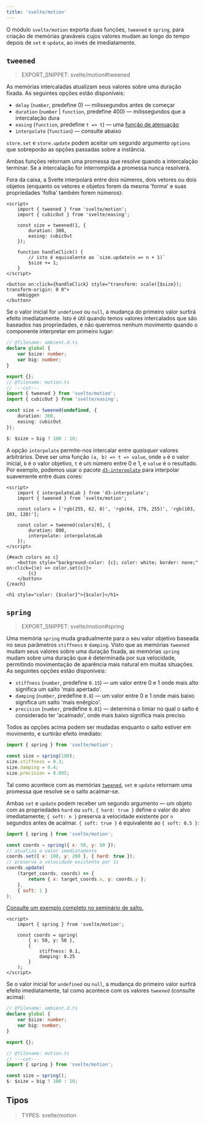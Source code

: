 ```yaml
---
title: 'svelte/motion'
---
```


O módulo `svelte/motion` exporta duas funções, `tweened` e `spring`, para criação de memórias graváveis cujos valores mudam ao longo do tempo depois de `set` e `update`, ao invés de imediatamente.

## `tweened`

> EXPORT_SNIPPET: svelte/motion#tweened

As memórias intercaladas atualizam seus valores sobre uma duração fixada. As seguintes opções estão disponíveis:

- `delay` (`number`, predefine 0) — milissegundos antes de começar
- `duration` (`number` | `function`, predefine 400) — milissegundos que a intercalação dura
- `easing` (`function`, predefine `t => t`) — uma [função de atenuação](/docs/svelte-easing)
- `interpolate` (`function`) — consulte abaixo

`store.set` e `store.update` podem aceitar um segundo argumento `options` que sobreporão as opções passadas sobre a instância.

Ambas funções retornam uma promessa que resolve quando a intercalação terminar. Se a intercalação for interrompida a promessa nunca resolverá.

Fora da caixa, a Svelte interpolará entre dois números, dois vetores ou dois objetos (enquanto os vetores e objetos forem da mesma 'forma' e suas propriedades 'folha' também forem números):

```svelte
<script>
	import { tweened } from 'svelte/motion';
	import { cubicOut } from 'svelte/easing';

	const size = tweened(1, {
		duration: 300,
		easing: cubicOut
	});

	function handleClick() {
		// isto é equivalente ao `size.update(n => n + 1)`
		$size += 1;
	}
</script>

<button on:click={handleClick} style="transform: scale({$size}); transform-origin: 0 0">
	embiggen
</button>
```

Se o valor inicial for `undefined` ou `null`, a mudança do primeiro valor surtirá efeito imediatamente. Isto é útil quando temos valores intercalados que são baseados nas propriedades, e não queremos nenhum movimento quando o componente interpretar em primeiro lugar:

```ts
// @filename: ambient.d.ts
declare global {
	var $size: number;
	var big: number;
}

export {};
// @filename: motion.ts
// ---cut---
import { tweened } from 'svelte/motion';
import { cubicOut } from 'svelte/easing';

const size = tweened(undefined, {
	duration: 300,
	easing: cubicOut
});

$: $size = big ? 100 : 10;
```

A opção `interpolate` permite-nos intercalar entre _quaisquer_ valores arbitrários. Deve ser uma função `(a, b) => t => value`, onde `a` é o valor inicial, `b` é o valor objetivo, `t` é um número entre 0 e 1, e `value` é o resultado. Por exemplo, podemos usar o pacote [`d3-interpolate`](https://github.com/d3/d3-interpolate) para interpolar suavemente entre duas cores:

```svelte
<script>
	import { interpolateLab } from 'd3-interpolate';
	import { tweened } from 'svelte/motion';

	const colors = ['rgb(255, 62, 0)', 'rgb(64, 179, 255)', 'rgb(103, 103, 120)'];

	const color = tweened(colors[0], {
		duration: 800,
		interpolate: interpolateLab
	});
</script>

{#each colors as c}
	<button style="background-color: {c}; color: white; border: none;" on:click={(e) => color.set(c)}>
		{c}
	</button>
{/each}

<h1 style="color: {$color}">{$color}</h1>
```

## `spring`

> EXPORT_SNIPPET: svelte/motion#spring

Uma memória `spring` muda gradualmente para o seu valor objetivo baseada no seus parâmetros `stiffness` e `damping`. Visto que as memórias `tweened` mudam seus valores sobre uma duração fixada, as memórias `spring` mudam sobre uma duração que é determinada por sua velocidade, permitindo movimentação de aparência mais natural em muitas situações. As seguintes opções estão disponíveis:

- `stiffness` (`number`, predefine `0.15`) — um valor entre 0 e 1 onde mais alto significa um salto 'mais apertado'.
- `damping` (`number`, predefine `0.8`) — um valor entre 0 e 1 onde mais baixo significa um salto 'mais enérgico'.
- `precision` (`number`, predefine `0.01`) — determina o limiar no qual o salto é considerado ter 'acalmado', onde mais baixo significa mais preciso.

Todos as opções acima podem ser mudadas enquanto o salto estiver em movimento, e surtirão efeito imediato:

```js
import { spring } from 'svelte/motion';

const size = spring(100);
size.stiffness = 0.3;
size.damping = 0.4;
size.precision = 0.005;
```

Tal como acontece com as memórias [`tweened`](/docs/svelte-motion#tweened), `set` e `update` retornam uma promessa que resolve se o salto acalmar-se.

Ambas `set` e `update` podem receber um segundo argumento — um objeto com as propriedades `hard` ou `soft`. `{ hard: true }` define o valor do alvo imediatamente; `{ soft: n }` preserva a velocidade existente por `n` segundos antes de acalmar. `{ soft: true }` é equivalente ao `{ soft: 0.5 }`:

```js
import { spring } from 'svelte/motion';

const coords = spring({ x: 50, y: 50 });
// atualiza o valor imediatamente
coords.set({ x: 100, y: 200 }, { hard: true });
// preserva a velocidade existente por 1s
coords.update(
	(target_coords, coords) => {
		return { x: target_coords.x, y: coords.y };
	},
	{ soft: 1 }
);
```

[Consulte um exemplo completo no seminário de salto.](https://learn.svelte.dev/tutorial/springs)

```svelte
<script>
	import { spring } from 'svelte/motion';

	const coords = spring(
		{ x: 50, y: 50 },
		{
			stiffness: 0.1,
			damping: 0.25
		}
	);
</script>
```

Se o valor inicial for `undefined` ou `null`, a mudança do primeiro valor surtirá efeito imediatamente, tal como acontece com os valores `tweened` (consulte acima):

```ts
// @filename: ambient.d.ts
declare global {
	var $size: number;
	var big: number;
}

export {};

// @filename: motion.ts
// ---cut---
import { spring } from 'svelte/motion';

const size = spring();
$: $size = big ? 100 : 10;
```

## Tipos

> TYPES: svelte/motion
